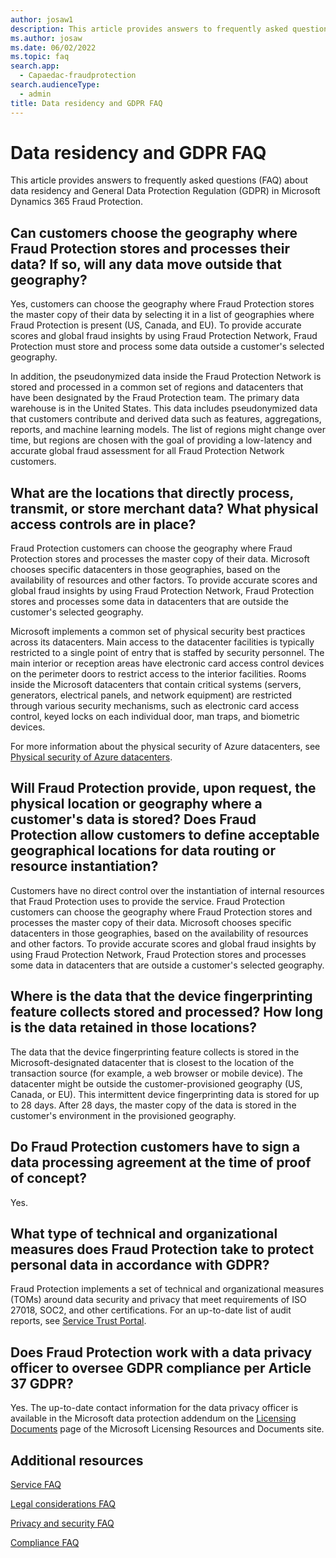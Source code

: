 ```yaml
---
author: josaw1
description: This article provides answers to frequently asked questions (FAQ) about data residency and General Data Protection Regulation (GDPR) in Microsoft Dynamics 365 Fraud Protection.
ms.author: josaw
ms.date: 06/02/2022
ms.topic: faq
search.app: 
  - Capaedac-fraudprotection
search.audienceType:
  - admin
title: Data residency and GDPR FAQ
---
```


# Data residency and GDPR FAQ

This article provides answers to frequently asked questions (FAQ) about data residency and General Data Protection Regulation (GDPR) in Microsoft Dynamics 365 Fraud Protection.

## Can customers choose the geography where Fraud Protection stores and processes their data? If so, will any data move outside that geography?

Yes, customers can choose the geography where Fraud Protection stores the master copy of their data by selecting it in a list of geographies where Fraud Protection is present (US, Canada, and EU). To provide accurate scores and global fraud insights by using Fraud Protection Network, Fraud Protection must store and process some data outside a customer's selected geography.

In addition, the pseudonymized data inside the Fraud Protection Network is stored and processed in a common set of regions and datacenters that have been designated by the Fraud Protection team. The primary data warehouse is in the United States. This data includes pseudonymized data that customers contribute and derived data such as features, aggregations, reports, and machine learning models. The list of regions might change over time, but regions are chosen with the goal of providing a low-latency and accurate global fraud assessment for all Fraud Protection Network customers.

## What are the locations that directly process, transmit, or store merchant data? What physical access controls are in place?

Fraud Protection customers can choose the geography where Fraud Protection stores and processes the master copy of their data. Microsoft chooses specific datacenters in those geographies, based on the availability of resources and other factors. To provide accurate scores and global fraud insights by using Fraud Protection Network, Fraud Protection stores and processes some data in datacenters that are outside the customer's selected geography.

Microsoft implements a common set of physical security best practices across its datacenters. Main access to the datacenter facilities is typically restricted to a single point of entry that is staffed by security personnel. The main interior or reception areas have electronic card access control devices on the perimeter doors to restrict access to the interior facilities. Rooms inside the Microsoft datacenters that contain critical systems (servers, generators, electrical panels, and network equipment) are restricted through various security mechanisms, such as electronic card access control, keyed locks on each individual door, man traps, and biometric devices.

For more information about the physical security of Azure datacenters, see [Physical security of Azure datacenters](/azure/security/fundamentals/physical-security.md).

## Will Fraud Protection provide, upon request, the physical location or geography where a customer's data is stored? Does Fraud Protection allow customers to define acceptable geographical locations for data routing or resource instantiation?

Customers have no direct control over the instantiation of internal resources that Fraud Protection uses to provide the service. Fraud Protection customers can choose the geography where Fraud Protection stores and processes the master copy of their data. Microsoft chooses specific datacenters in those geographies, based on the availability of resources and other factors. To provide accurate scores and global fraud insights by using Fraud Protection Network, Fraud Protection stores and processes some data in datacenters that are outside a customer's selected geography.

## Where is the data that the device fingerprinting feature collects stored and processed? How long is the data retained in those locations?

The data that the device fingerprinting feature collects is stored in the Microsoft-designated datacenter that is closest to the location of the transaction source (for example, a web browser or mobile device). The datacenter might be outside the customer-provisioned geography (US, Canada, or EU). This intermittent device fingerprinting data is stored for up to 28 days. After 28 days, the master copy of the data is stored in the customer's environment in the provisioned geography.

## Do Fraud Protection customers have to sign a data processing agreement at the time of proof of concept?

Yes.

## What type of technical and organizational measures does Fraud Protection take to protect personal data in accordance with GDPR?

Fraud Protection implements a set of technical and organizational measures (TOMs) around data security and privacy that meet requirements of ISO 27018, SOC2, and other certifications. For an up-to-date list of audit reports, see [Service Trust Portal](https://servicetrust.microsoft.com/).

## Does Fraud Protection work with a data privacy officer to oversee GDPR compliance per Article 37 GDPR?

Yes. The up-to-date contact information for the data privacy officer is available in the Microsoft data protection addendum on the [Licensing Documents](https://www.microsoft.com/licensing/docs/view/Microsoft-Products-and-Services-Data-Protection-Addendum-DPA) page of the Microsoft Licensing Resources and Documents site.

## Additional resources

[Service FAQ](service-faq.md)

[Legal considerations FAQ](legal-faq.md)

[Privacy and security FAQ](privacy-security-faq.md)

[Compliance FAQ](compliance-faq.md)

